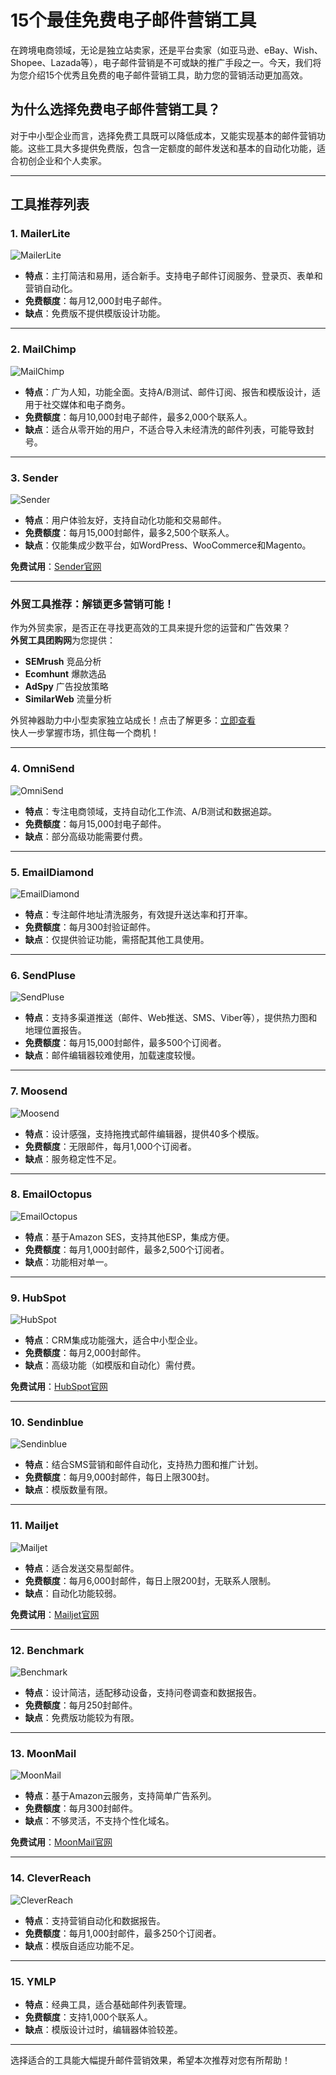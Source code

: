 # 15个最佳免费电子邮件营销工具

在跨境电商领域，无论是独立站卖家，还是平台卖家（如亚马逊、eBay、Wish、Shopee、Lazada等），电子邮件营销是不可或缺的推广手段之一。今天，我们将为您介绍15个优秀且免费的电子邮件营销工具，助力您的营销活动更加高效。

## 为什么选择免费电子邮件营销工具？

对于中小型企业而言，选择免费工具既可以降低成本，又能实现基本的邮件营销功能。这些工具大多提供免费版，包含一定额度的邮件发送和基本的自动化功能，适合初创企业和个人卖家。

---

## **工具推荐列表**

### 1. MailerLite
![MailerLite](https://img.amz123.com/upload/remote/2020-10-19/5f8d8fb347f9d.jpg)
- **特点**：主打简洁和易用，适合新手。支持电子邮件订阅服务、登录页、表单和营销自动化。
- **免费额度**：每月12,000封电子邮件。
- **缺点**：免费版不提供模版设计功能。

---

### 2. MailChimp
![MailChimp](https://img.amz123.com/upload/remote/2020-10-19/5f8d8fb3c86f3.jpg)
- **特点**：广为人知，功能全面。支持A/B测试、邮件订阅、报告和模版设计，适用于社交媒体和电子商务。
- **免费额度**：每月10,000封电子邮件，最多2,000个联系人。
- **缺点**：适合从零开始的用户，不适合导入未经清洗的邮件列表，可能导致封号。

---

### 3. Sender
![Sender](https://img.amz123.com/upload/remote/2020-10-19/5f8d8fb4338ce.jpg)
- **特点**：用户体验友好，支持自动化功能和交易邮件。
- **免费额度**：每月15,000封邮件，最多2,500个联系人。
- **缺点**：仅能集成少数平台，如WordPress、WooCommerce和Magento。

**免费试用**：[Sender官网](https://www.sender.net)

---

### **外贸工具推荐：解锁更多营销可能！**

作为外贸卖家，是否正在寻找更高效的工具来提升您的运营和广告效果？  
**外贸工具团购网**为您提供：  
- **SEMrush** 竞品分析  
- **Ecomhunt** 爆款选品  
- **AdSpy** 广告投放策略  
- **SimilarWeb** 流量分析  
  
外贸神器助力中小型卖家独立站成长！点击了解更多：[立即查看](https://bit.ly/waimao518)  
快人一步掌握市场，抓住每一个商机！

---

### 4. OmniSend
![OmniSend](https://img.amz123.com/upload/remote/2020-10-19/5f8d8fb4ba70a.jpg)
- **特点**：专注电商领域，支持自动化工作流、A/B测试和数据追踪。
- **免费额度**：每月15,000封电子邮件。
- **缺点**：部分高级功能需要付费。

---

### 5. EmailDiamond
![EmailDiamond](https://img.amz123.com/upload/remote/2020-10-19/5f8d8fb522787.jpg)
- **特点**：专注邮件地址清洗服务，有效提升送达率和打开率。
- **免费额度**：每月300封验证邮件。
- **缺点**：仅提供验证功能，需搭配其他工具使用。

---

### 6. SendPluse
![SendPluse](https://img.amz123.com/upload/remote/2020-10-19/5f8d8fb574ccb.jpg)
- **特点**：支持多渠道推送（邮件、Web推送、SMS、Viber等），提供热力图和地理位置报告。
- **免费额度**：每月15,000封邮件，最多500个订阅者。
- **缺点**：邮件编辑器较难使用，加载速度较慢。

---

### 7. Moosend
![Moosend](https://img.amz123.com/upload/remote/2020-10-19/5f8d8fb609c26.jpg)
- **特点**：设计感强，支持拖拽式邮件编辑器，提供40多个模版。
- **免费额度**：无限邮件，每月1,000个订阅者。
- **缺点**：服务稳定性不足。

---

### 8. EmailOctopus
![EmailOctopus](https://img.amz123.com/upload/remote/2020-10-19/5f8d8fb66662d.jpg)
- **特点**：基于Amazon SES，支持其他ESP，集成方便。
- **免费额度**：每月1,000封邮件，最多2,500个订阅者。
- **缺点**：功能相对单一。

---

### 9. HubSpot
![HubSpot](https://img.amz123.com/upload/remote/2020-10-19/5f8d8fb6b4f72.jpg)
- **特点**：CRM集成功能强大，适合中小型企业。
- **免费额度**：每月2,000封邮件。
- **缺点**：高级功能（如模版和自动化）需付费。

**免费试用**：[HubSpot官网](https://www.hubspot.com)

---

### 10. Sendinblue
![Sendinblue](https://img.amz123.com/upload/remote/2020-10-19/5f8d8fb7229fb.jpg)
- **特点**：结合SMS营销和邮件自动化，支持热力图和推广计划。
- **免费额度**：每月9,000封邮件，每日上限300封。
- **缺点**：模版数量有限。

---

### 11. Mailjet
![Mailjet](https://img.amz123.com/upload/remote/2020-10-19/5f8d8fb77c54e.jpg)
- **特点**：适合发送交易型邮件。
- **免费额度**：每月6,000封邮件，每日上限200封，无联系人限制。
- **缺点**：自动化功能较弱。

**免费试用**：[Mailjet官网](https://www.mailjet.com)

---

### 12. Benchmark
![Benchmark](https://img.amz123.com/upload/remote/2020-10-19/5f8d8fb7ddc5c.jpg)
- **特点**：设计简洁，适配移动设备，支持问卷调查和数据报告。
- **免费额度**：每月250封邮件。
- **缺点**：免费版功能较为有限。

---

### 13. MoonMail
![MoonMail](https://img.amz123.com/upload/remote/2020-10-19/5f8d8fb8703e5.jpg)
- **特点**：基于Amazon云服务，支持简单广告系列。
- **免费额度**：每月300封邮件。
- **缺点**：不够灵活，不支持个性化域名。

**免费试用**：[MoonMail官网](https://moonmail.io)

---

### 14. CleverReach
![CleverReach](https://img.amz123.com/upload/remote/2020-10-19/5f8d8fb8c9a6c.jpg)
- **特点**：支持营销自动化和数据报告。
- **免费额度**：每月1,000封邮件，最多250个订阅者。
- **缺点**：模版自适应功能不足。

---

### 15. YMLP
- **特点**：经典工具，适合基础邮件列表管理。
- **免费额度**：支持1,000个联系人。
- **缺点**：模版设计过时，编辑器体验较差。

---

选择适合的工具能大幅提升邮件营销效果，希望本次推荐对您有所帮助！
